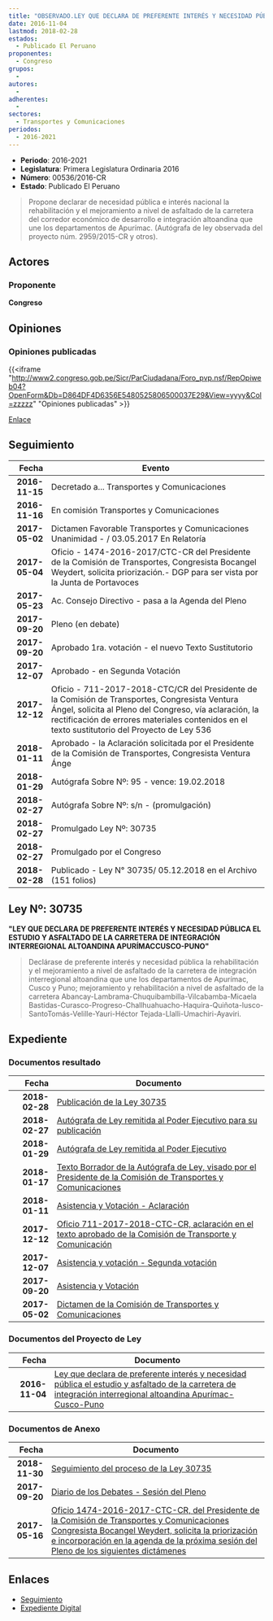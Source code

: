 ```yaml
---
title: "OBSERVADO.LEY QUE DECLARA DE PREFERENTE INTERÉS Y NECESIDAD PÚBLICA EL ESTUDIO Y ASFALTADO DE LA CARRETERA DE INTEGRACIÓN INTERREGIONAL ALTOANDINA APURÍMAC-CUSCO-PUNO"
date: 2016-11-04
lastmod: 2018-02-28
estados: 
  - Publicado El Peruano
proponentes: 
  - Congreso
grupos: 
  - 
autores: 
  - 
adherentes: 
  - 
sectores: 
  - Transportes y Comunicaciones
periodos: 
  - 2016-2021
---
```


- **Periodo**: 2016-2021
- **Legislatura**: Primera Legislatura Ordinaria 2016
- **Número**: 00536/2016-CR
- **Estado**: Publicado El Peruano

> Propone declarar de necesidad pública e interés nacional la rehabilitación y el mejoramiento a nivel de asfaltado de la carretera del corredor económico de desarrollo e integración altoandina que une los departamentos de Apurímac. (Autógrafa de ley observada del proyecto núm. 2959/2015-CR y otros).


## Actores

### Proponente

**Congreso**


## Opiniones

### Opiniones publicadas

{{<iframe "http://www2.congreso.gob.pe/Sicr/ParCiudadana/Foro_pvp.nsf/RepOpiweb04?OpenForm&Db=D864DF4D6356E5480525806500037E29&View=yyyy&Col=zzzzz" "Opiniones publicadas" >}}

[Enlace](http://www2.congreso.gob.pe/Sicr/ParCiudadana/Foro_pvp.nsf/RepOpiweb04?OpenForm&Db=D864DF4D6356E5480525806500037E29&View=yyyy&Col=zzzzz)

## Seguimiento

| Fecha | Evento |
|------:|--------|
| **2016-11-15** | Decretado a... Transportes y Comunicaciones|
| **2016-11-16** | En comisión Transportes y Comunicaciones|
| **2017-05-02** | Dictamen Favorable Transportes y Comunicaciones Unanimidad - / 03.05.2017 En Relatoría|
| **2017-05-04** | Oficio - 1474-2016-2017/CTC-CR del Presidente de la Comisión de Transportes, Congresista Bocangel Weydert, solicita priorización.- DGP para ser vista por la Junta de Portavoces|
| **2017-05-23** | Ac. Consejo Directivo - pasa a la Agenda del Pleno|
| **2017-09-20** | Pleno (en debate)|
| **2017-09-20** | Aprobado 1ra. votación - el nuevo Texto Sustitutorio|
| **2017-12-07** | Aprobado - en Segunda Votación|
| **2017-12-12** | Oficio - 711-2017-2018-CTC/CR del Presidente de la Comisión de Transportes, Congresista Ventura Ángel, solicita al Pleno del Congreso, vía aclaración, la rectificación de errores materiales contenidos en el texto sustitutorio del Proyecto de Ley 536|
| **2018-01-11** | Aprobado - la Aclaración solicitada por el Presidente de la Comisión de Transportes, Congresista Ventura Ánge|
| **2018-01-29** | Autógrafa Sobre Nº: 95 - vence: 19.02.2018|
| **2018-02-27** | Autógrafa Sobre Nº: s/n - (promulgación)|
| **2018-02-27** | Promulgado Ley Nº: 30735|
| **2018-02-27** | Promulgado por el Congreso|
| **2018-02-28** | Publicado - Ley N° 30735/ 05.12.2018 en el Archivo (151 folios)|

## Ley Nº: 30735

**"LEY QUE DECLARA DE PREFERENTE INTERÉS Y NECESIDAD PÚBLICA EL ESTUDIO Y ASFALTADO DE LA CARRETERA DE INTEGRACIÓN INTERREGIONAL ALTOANDINA APURÍMACCUSCO-PUNO"**

> Declárase de preferente interés y necesidad pública la rehabilitación y el mejoramiento a nivel de asfaltado de la carretera de integración interregional altoandina que une los departamentos de Apurímac, Cusco y Puno; mejoramiento y rehabilitación a nivel de asfaltado de la carretera Abancay-Lambrama-Chuquibambilla-Vilcabamba-Micaela Bastidas-Curasco-Progreso-Challhuahuacho-Haquira-Quiñota-lusco-SantoTomás-Velille-Yauri-Héctor Tejada-Llalli-Umachiri-Ayaviri.


## Expediente


### Documentos resultado

| Fecha | Documento |
|------:|--------|
| **2018-02-28** | [Publicación de la Ley 30735](http://www.leyes.congreso.gob.pe/Documentos/2016_2021/ADLP/Normas_Legales/30735-LEY.pdf) |
| **2018-02-27** | [Autógrafa de Ley remitida al Poder Ejecutivo para su publicación](http://www.leyes.congreso.gob.pe/Documentos/2016_2021/ADLP/Texto_Aprobado/AU0053620180227.pdf) |
| **2018-01-29** | [Autógrafa de Ley remitida al Poder Ejecutivo](http://www.leyes.congreso.gob.pe/Documentos/2016_2021/Autografas/Ley_y_de_Resolucion_Legislativa/AU0053620180129.pdf) |
| **2018-01-17** | [Texto Borrador de la Autógrafa de Ley, visado por el Presidente de la Comisión de Transportes y Comunicaciones](http://www.leyes.congreso.gob.pe/Documentos/2016_2021/Texto_Borrador_de_Autografa/BAU00536_20180117.pdf) |
| **2018-01-11** | [Asistencia y Votación - Aclaración](http://www.leyes.congreso.gob.pe/Documentos/2016_2021/Asistencia_y_Votacion/Proyectos_de_Ley/AV00536_20180111.pdf) |
| **2017-12-12** | [Oficio 711-2017-2018-CTC-CR, aclaración en el texto aprobado de la Comisión de Transporte y Comunicación](http://www.leyes.congreso.gob.pe/Documentos/2016_2021/Oficios/Comisiones_Ordinarias/OFICIO-711-2017-2018-CTC_CR.pdf) |
| **2017-12-07** | [Asistencia y votación - Segunda votación](http://www.leyes.congreso.gob.pe/Documentos/2016_2021/Asistencia_y_Votacion/Proyectos_de_Ley/SV00536_20171207.pdf) |
| **2017-09-20** | [Asistencia y Votación](http://www.leyes.congreso.gob.pe/Documentos/2016_2021/Asistencia_y_Votacion/Proyectos_de_Ley/AV00536_20170920.pdf) |
| **2017-05-02** | [Dictamen de la Comisión de Transportes y Comunicaciones](http://www.leyes.congreso.gob.pe/Documentos/2016_2021/Dictamenes/Proyectos_de_Ley/00536DC23MAY_20170502.pdf) |

### Documentos del Proyecto de Ley

| Fecha | Documento |
|------:|--------|
| **2016-11-04** | [Ley que declara de preferente interés y necesidad pública el estudio y asfaltado de la carretera de integración interregional altoandina Apurímac-Cusco-Puno](http://www.leyes.congreso.gob.pe/Documentos/2016_2021/Proyectos_de_Ley_y_de_Resoluciones_Legislativas/PL00536_20161104.pdf) |

### Documentos de Anexo

| Fecha | Documento |
|------:|--------|
| **2018-11-30** | [Seguimiento del proceso de la Ley 30735](http://www.leyes.congreso.gob.pe/Documentos/2016_2021/Seguimiento_de_Proyectos_de_Ley/00536PL20181130.pdf) |
| **2017-09-20** | [Diario de los Debates - Sesión del Pleno](http://www.leyes.congreso.gob.pe/Documentos/2016_2021/ADLP/Diario_Debates/30735-TDD.pdf) |
| **2017-05-16** | [Oficio 1474-2016-2017-CTC-CR, del Presidente de la Comisión de Transportes y Comunicaciones Congresista Bocangel Weydert, solicita la priorización e incorporación en la agenda de la próxima sesión del Pleno de los siguientes dictámenes](http://www.leyes.congreso.gob.pe/Documentos/2016_2021/Oficios/Comisiones_Ordinarias/OFICIO-1474-2016-2017-CTC-CR.pdf) |

## Enlaces 

- [Seguimiento](http://www2.congreso.gob.pe/Sicr/TraDocEstProc/CLProLey2016.nsf/f7fff46988ca05b1052578e100829cc7/21fb2d3c449c352a052580640059c764?OpenDocument)
- [Expediente Digital](http://www2.congreso.gob.pe/Sicr/TraDocEstProc/CLProLey2016.nsf/f7fff46988ca05b1052578e100829cc7/21fb2d3c449c352a052580640059c764?OpenDocument&Click=05257FB7005EB655.eb71d0cf91d8294e05256cdf006b5706/$Body/0.1C6C)
